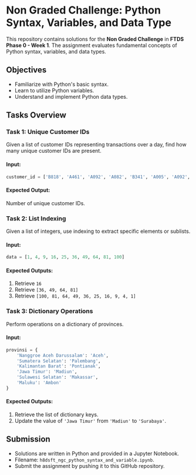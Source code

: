
# Non Graded Challenge: Python Syntax, Variables, and Data Type

This repository contains solutions for the **Non Graded Challenge** in **FTDS Phase 0 - Week 1**. The assignment evaluates fundamental concepts of Python syntax, variables, and data types.

## Objectives

- Familiarize with Python's basic syntax.
- Learn to utilize Python variables.
- Understand and implement Python data types.

## Tasks Overview

### Task 1: Unique Customer IDs

Given a list of customer IDs representing transactions over a day, find how many unique customer IDs are present.

#### Input:
```python
customer_id = ['B818', 'A461', 'A092', 'A082', 'B341', 'A005', 'A092', 'A461', 'B219', 'B904', 'A901', 'A083', 'B904', 'A092', 'B341', 'B821', 'B341', 'B821', 'B904', 'B818', 'A901', 'A083', 'B818', 'A082', 'B219', 'B219', 'A083', 'A901', 'A082', 'B341', 'B341', 'A083', 'A082', 'B219', 'B439', 'A461', 'A005', 'A901', 'B341', 'A082', 'A083', 'A461', 'A083', 'A901', 'A461', 'A083', 'A082', 'A083', 'B341', 'A901', 'A082', 'A461', 'B219', 'A083', 'B818', 'B821', 'A092', 'B341', 'A461', 'A092', 'A083', 'B821', 'A092']
```

#### Expected Output:
Number of unique customer IDs.

### Task 2: List Indexing

Given a list of integers, use indexing to extract specific elements or sublists.

#### Input:
```python
data = [1, 4, 9, 16, 25, 36, 49, 64, 81, 100]
```

#### Expected Outputs:
1. Retrieve `16`
2. Retrieve `[36, 49, 64, 81]`
3. Retrieve `[100, 81, 64, 49, 36, 25, 16, 9, 4, 1]`

### Task 3: Dictionary Operations

Perform operations on a dictionary of provinces.

#### Input:
```python
provinsi = {
    'Nanggroe Aceh Darussalam': 'Aceh',
    'Sumatera Selatan': 'Palembang',
    'Kalimantan Barat': 'Pontianak',
    'Jawa Timur': 'Madiun',
    'Sulawesi Selatan': 'Makassar',
    'Maluku': 'Ambon'
}
```

#### Expected Outputs:
1. Retrieve the list of dictionary keys.
2. Update the value of `'Jawa Timur'` from `'Madiun'` to `'Surabaya'`.

## Submission

- Solutions are written in Python and provided in a Jupyter Notebook.
- Filename: `h8dsft_ngc_python_syntax_and_variable.ipynb`.
- Submit the assignment by pushing it to this GitHub repository.
